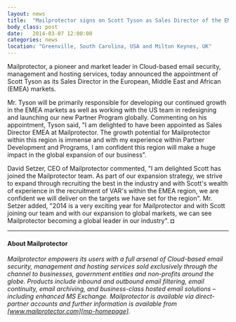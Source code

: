 ```yaml
---
layout: news
title:  "Mailprotector signs on Scott Tyson as Sales Director of the EMEA markets"
body_class: post
date:   2014-03-07 12:00:00
categories: news
location: "Greenville, South Carolina, USA and Milton Keynes, UK"
---
```

              
Mailprotector, a pioneer and market leader in Cloud-based email security, management and hosting services, today announced the appointment of Scott Tyson as its Sales Director in the European, Middle East and African (EMEA) markets.

Mr. Tyson will be primarily responsible for developing our continued growth in the EMEA markets as well as working with the US team in redesigning and launching our new Partner Program globally. Commenting on his appointment, Tyson said, "I am delighted to have been appointed as Sales Director EMEA at Mailprotector. The growth potential for Mailprotector within this region is immense and with my experience within Partner Development and Programs, I am confident this region will make a huge impact in the global expansion of our business".

David Setzer, CEO of Mailprotector commented, "I am delighted Scott has joined the Mailprotector team. As part of our expansion strategy, we strive to expand through recruiting the best in the industry and with Scott's wealth of experience in the recruitment of VAR's within the EMEA region, we are confident we will deliver on the targets we have set for the region".
Mr. Setzer added, "2014 is a very exciting year for Mailprotector and with Scott joining our team and with our expansion to global markets, we can see Mailprotector becoming a global leader in our industry". &#9688;

***

#### About Mailprotector
*Mailprotector empowers its users with a full arsenal of Cloud-based email security, management and hosting services sold exclusively through the channel to businesses, government entities and non-profits around the globe. Products include inbound and outbound email filtering, email continuity, email archiving, and business-class hosted email solutions – including enhanced MS Exchange. Mailprotector is available via direct-partner accounts and further information is available from [www.mailprotector.com][mp-homepage].*

[mp-homepage]: http://www.mailprotector.co.uk


